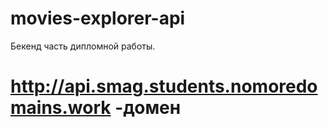 # movies-explorer-api
Бекенд часть дипломной работы.
# http://api.smag.students.nomoredomains.work -домен
